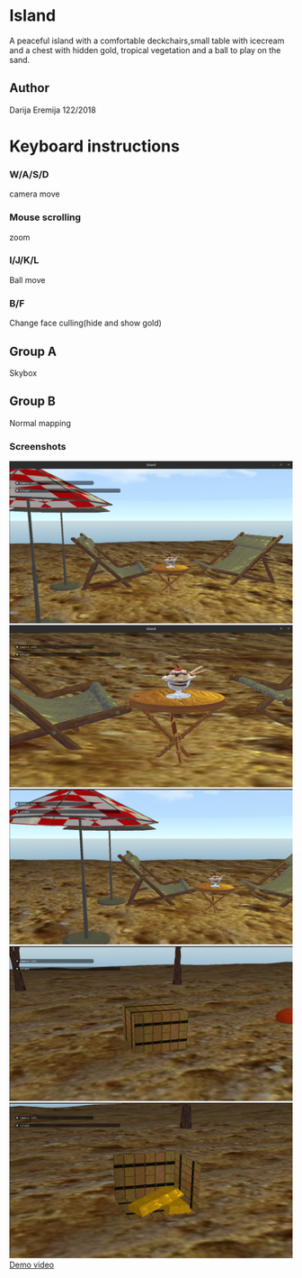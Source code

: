 # Island
A peaceful island with a comfortable deckchairs,small table with icecream and a chest with hidden gold, tropical vegetation and a ball to play on the sand. 
## Author
Darija Eremija 122/2018
# Keyboard instructions
### W/A/S/D
camera move
### Mouse scrolling
zoom
### I/J/K/L
Ball move
### B/F
Change face culling(hide and show gold)
## Group A 
Skybox
## Group B
Normal mapping

### Screenshots

![](screenshots/view1.png)
![](screenshots/view2.png)
![](screenshots/view3.png)
![](screenshots/chest1.png)
![](screenshots/chest2.png)
[Demo video](https://www.youtube.com/watch?v=DN4zXSe20Bk)

